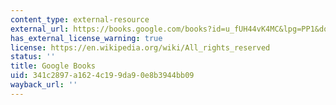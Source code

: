 ```yaml
---
content_type: external-resource
external_url: https://books.google.com/books?id=u_fUH44vK4MC&lpg=PP1&dq=The%20Landscape%20Urbanism%20Reader&pg=PA21#v=onepage&q&f=false
has_external_license_warning: true
license: https://en.wikipedia.org/wiki/All_rights_reserved
status: ''
title: Google Books
uid: 341c2897-a162-4c19-9da9-0e8b3944bb09
wayback_url: ''
---
```

